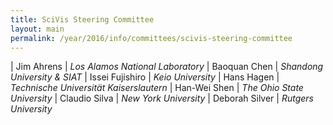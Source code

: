 ```yaml
---
title: SciVis Steering Committee
layout: main
permalink: /year/2016/info/committees/scivis-steering-committee
---
```


| Jim Ahrens	| *Los Alamos National Laboratory*
| Baoquan Chen	| *Shandong University & SIAT*
| Issei Fujishiro	| *Keio University*
| Hans Hagen	| *Technische Universität Kaiserslautern*
| Han-Wei Shen	| *The Ohio State University*
| Claudio Silva	| *New York University*
| Deborah Silver	| *Rutgers University*
